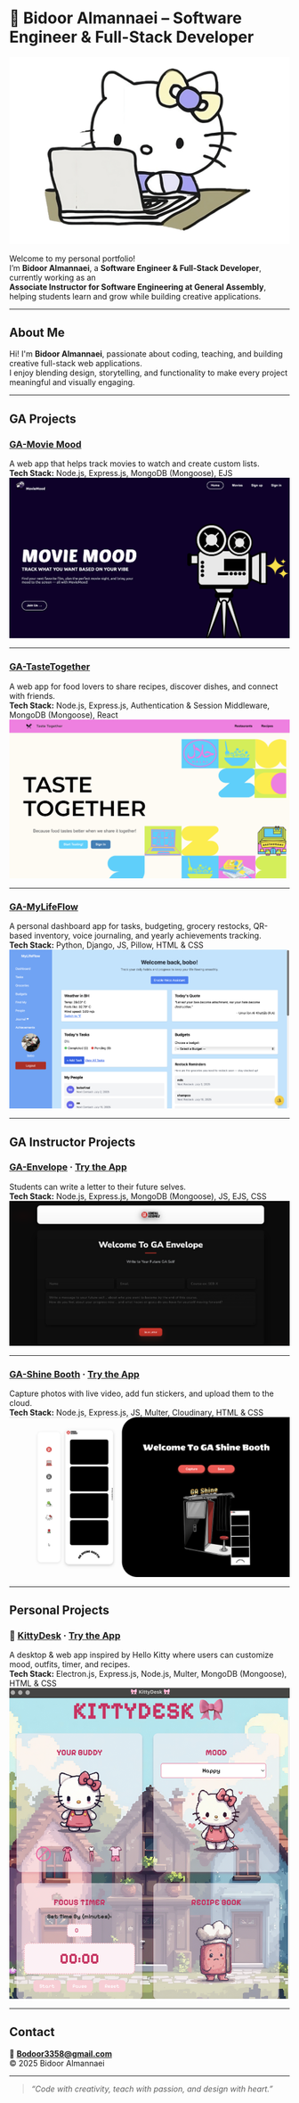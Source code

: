 # 🌸 Bidoor Almannaei – Software Engineer & Full-Stack Developer

![Logo](images/logo.png)

Welcome to my personal portfolio!  
I’m **Bidoor Almannaei**, a **Software Engineer & Full-Stack Developer**, currently working as an  
**Associate Instructor for Software Engineering at General Assembly**, helping students learn and grow while building creative applications.

---

## About Me

Hi! I'm **Bidoor Almannaei**, passionate about coding, teaching, and building creative full-stack web applications.  
I enjoy blending design, storytelling, and functionality to make every project meaningful and visually engaging.

---

## GA Projects

### [GA-Movie Mood](https://github.com/shsasa/moviemood)
A web app that helps track movies to watch and create custom lists.  
**Tech Stack:** Node.js, Express.js, MongoDB (Mongoose), EJS  
![Movie Mood](./images/moviemood.png)

---

### [GA-TasteTogether](https://github.com/ManarSwar97/TasteTogether-Backend)
A web app for food lovers to share recipes, discover dishes, and connect with friends.  
**Tech Stack:** Node.js, Express.js, Authentication & Session Middleware, MongoDB (Mongoose), React  
![TasteTogether](./images/tastetogether.png)

---

### [GA-MyLifeFlow](https://github.com/ManarSwar97/MyLifeFlow/tree/main)
A personal dashboard app for tasks, budgeting, grocery restocks, QR-based inventory, voice journaling, and yearly achievements tracking.  
**Tech Stack:** Python, Django, JS, Pillow, HTML & CSS  
![MyLifeFlow](./images/myLifeFlow.png)

---

## GA Instructor Projects

### [GA-Envelope](https://github.com/Bodoorr/GA-Envelope) · [Try the App](https://ga-envelope.up.railway.app)
Students can write a letter to their future selves.  
**Tech Stack:** Node.js, Express.js, MongoDB (Mongoose), JS, EJS, CSS  
![GA Envelope](./images/GA-envelope.png)

---

### [GA-Shine Booth](https://github.com/Bodoorr/GA-Envelope) · [Try the App](https://ga-shine-booth.up.railway.app)
Capture photos with live video, add fun stickers, and upload them to the cloud.  
**Tech Stack:** Node.js, Express.js, JS, Multer, Cloudinary, HTML & CSS  
![GA Shine Booth](./images/GA-Shine-Booth.png)

---

## Personal Projects

### 🎀 [KittyDesk](https://github.com/Bodoorr/KittyDesk) · [Try the App](https://kittydesk.onrender.com)
A desktop & web app inspired by Hello Kitty where users can customize mood, outfits, timer, and recipes.  
**Tech Stack:** Electron.js, Express.js, Node.js, Multer, MongoDB (Mongoose), HTML & CSS  
![KittyDesk](./images/kittydesk.png)

---

## Contact

📧 **Bodoor3358@gmail.com**  
© 2025 Bidoor Almannaei

---

> _“Code with creativity, teach with passion, and design with heart.”_
